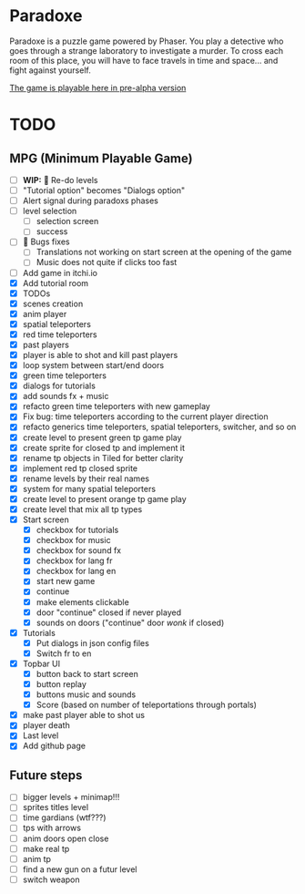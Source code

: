 # Paradoxe

Paradoxe is a puzzle game powered by Phaser.
You play a detective who goes through a strange laboratory to investigate a murder.
To cross each room of this place, you will have to face travels in time and space... and fight against yourself.

[The game is playable here in pre-alpha version](https://dimitrilahaye.github.io/paradoxe/)

# TODO

## MPG (Minimum Playable Game)
- [ ] **WIP:** :construction: Re-do levels
- [ ] "Tutorial option" becomes "Dialogs option"
- [ ] Alert signal during paradoxs phases
- [ ] level selection
  - [ ] selection screen
  - [ ] success
- [ ] :bug: Bugs fixes
  - [ ] Translations not working on start screen at the opening of the game
  - [ ] Music does not quite if clicks too fast
- [ ] Add game in itchi.io
- [X] Add tutorial room
- [X] TODOs
- [X] scenes creation
- [X] anim player
- [X] spatial teleporters
- [X] red time teleporters
- [X] past players
- [X] player is able to shot and kill past players
- [X] loop system between start/end doors
- [X] green time teleporters
- [X] dialogs for tutorials
- [X] add sounds fx + music
- [X] refacto green time teleporters with new gameplay
- [X] Fix bug: time teleporters according to the current player direction
- [X] refacto generics time teleporters, spatial teleporters, switcher, and so on
- [X] create level to present green tp game play
- [X] create sprite for closed tp and implement it
- [X] rename tp objects in Tiled for better clarity
- [X] implement red tp closed sprite
- [X] rename levels by their real names
- [X] system for many spatial teleporters
- [X] create level to present orange tp game play
- [X] create level that mix all tp types
- [X] Start screen
  - [X] checkbox for tutorials
  - [X] checkbox for music
  - [X] checkbox for sound fx
  - [X] checkbox for lang fr
  - [X] checkbox for lang en
  - [X] start new game
  - [X] continue
  - [X] make elements clickable
  - [X] door "continue" closed if never played
  - [X] sounds on doors ("continue" door *wonk* if closed)
- [X] Tutorials
  - [X] Put dialogs in json config files
  - [X] Switch fr to en
- [X] Topbar UI
  - [X] button back to start screen
  - [X] button replay
  - [X] buttons music and sounds
  - [X] Score (based on number of teleportations through portals)
- [X] make past player able to shot us
- [X] player death
- [X] Last level
- [X] Add github page

## Future steps
- [ ] bigger levels + minimap!!!
- [ ] sprites titles level
- [ ] time gardians (wtf???)
- [ ] tps with arrows
- [ ] anim doors open close
- [ ] make real tp
- [ ] anim tp
- [ ] find a new gun on a futur level
- [ ] switch weapon
